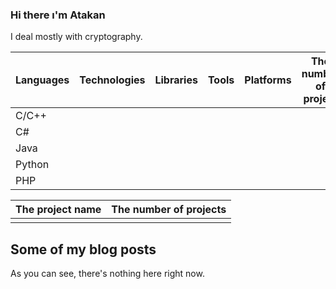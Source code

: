### Hi there ı'm Atakan
I deal mostly with cryptography.

| Languages | Technologies        | Libraries             | Tools        | Platforms             | The number of project | Projects  ⭐        | Doc                  |
| --------  | ------------------- | --------------------- |------------- |-----------------------|----------------------|----------------------|----------------------|
| C/C++     |                     |                       |              |                       |                      |                      |                      |
| C#        |                     |                       |              |                       |                      |                      |                      |
| Java      |                     |                       |              |                       |                      |                      |                      |
| Python    |                     |                       |              |                       |                      |                      |                      |
| PHP       |                     |                       |              |                       |                      |                      |                      |

| The project name | The number of projects |
| -----------------| ---------------------- |
|                  |                        | 

## Some of my blog posts
As you can see, there's nothing here right now.

